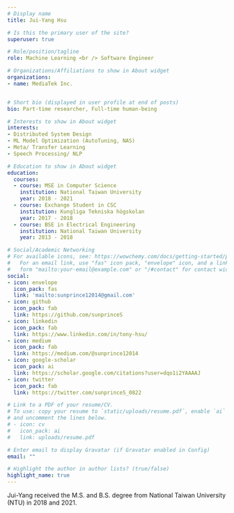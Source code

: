 ```yaml
---
# Display name
title: Jui-Yang Hsu

# Is this the primary user of the site?
superuser: true

# Role/position/tagline
role: Machine Learning <br /> Software Engineer

# Organizations/Affiliations to show in About widget
organizations:
- name: MediaTek Inc.


# Short bio (displayed in user profile at end of posts)
bio: Part-time researcher, Full-time human-being

# Interests to show in About widget
interests:
- Distributed System Design
- ML Model Optimization (AutoTuning, NAS)
- Meta/ Transfer Learning
- Speech Processing/ NLP

# Education to show in About widget
education:
  courses:
  - course: MSE in Computer Science
    institution: National Taiwan University
    year: 2018 - 2021
  - course: Exchange Student in CSC
    institution: Kungliga Tekniska högskolan
    year: 2017 - 2018
  - course: BSE in Electrical Engineering
    institution: National Taiwan University
    year: 2013 - 2018

# Social/Academic Networking
# For available icons, see: https://wowchemy.com/docs/getting-started/page-builder/#icons
#   For an email link, use "fas" icon pack, "envelope" icon, and a link in the
#   form "mailto:your-email@example.com" or "/#contact" for contact widget.
social:
- icon: envelope
  icon_pack: fas
  link: 'mailto:sunprince12014@gmail.com'
- icon: github
  icon_pack: fab
  link: https://github.com/sunprinceS
- icon: linkedin
  icon_pack: fab
  link: https://www.linkedin.com/in/tony-hsu/
- icon: medium
  icon_pack: fab
  link: https://medium.com/@sunprince12014
- icon: google-scholar
  icon_pack: ai
  link: https://scholar.google.com/citations?user=dqo1i2YAAAAJ
- icon: twitter
  icon_pack: fab
  link: https://twitter.com/sunprinceS_0822

# Link to a PDF of your resume/CV.
# To use: copy your resume to `static/uploads/resume.pdf`, enable `ai` icons in `params.toml`, 
# and uncomment the lines below.
# - icon: cv
#   icon_pack: ai
#   link: uploads/resume.pdf

# Enter email to display Gravatar (if Gravatar enabled in Config)
email: ""

# Highlight the author in author lists? (true/false)
highlight_name: true
---
```


Jui-Yang received the M.S. and B.S. degree from National Taiwan University (NTU) in 2018 and 2021.
